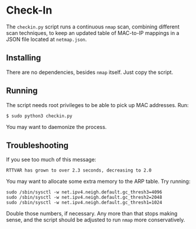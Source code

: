 # Check-In

The `checkin.py` script runs a continuous `nmap` scan, combining different
scan techniques, to keep an updated table of MAC-to-IP mappings in a JSON file
located at `netmap.json`.

## Installing

There are no dependencies, besides `nmap` itself. Just copy the script.

## Running

The script needs root privileges to be able to pick up MAC addresses. Run:

    $ sudo python3 checkin.py

You may want to daemonize the process.

## Troubleshooting

If you see too much of this message:

    RTTVAR has grown to over 2.3 seconds, decreasing to 2.0

You may want to allocate some extra memory to the ARP table. Try running:

    sudo /sbin/sysctl -w net.ipv4.neigh.default.gc_thresh3=4096
    sudo /sbin/sysctl -w net.ipv4.neigh.default.gc_thresh2=2048
    sudo /sbin/sysctl -w net.ipv4.neigh.default.gc_thresh1=1024

Double those numbers, if necessary. Any more than that stops making sense, and
the script should be adjusted to run `nmap` more conservatively.
